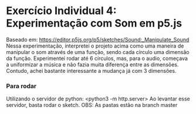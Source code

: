 # Exercício Individual 4: Experimentação com Som em p5.js

Baseado em: https://editor.p5js.org/p5/sketches/Sound:_Manipulate_Sound
Nessa experimentação, interpretei o projeto acima como uma maneira de manipular o som através de uma função, sendo cada círculo uma dimensão da função.
Experimentei rodar até 6 círculos, mas, para o audio, começava a uniformizar a música e não fazia muita diferença entre as dimensões. Contudo, achei bastante interessante a mudança
já com 3 dimensões.

### Para rodar
Utilizando o servidor de python: <python3 -m http.server> 
Ao levantar esse servidor, basta rodar o sketch. 
OBS: As pastas estão na branch master 

